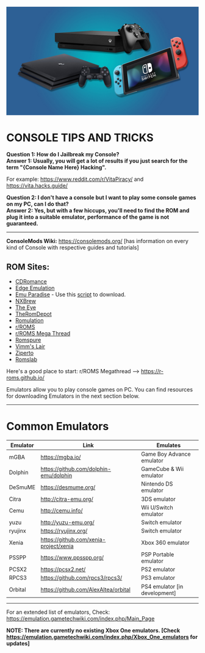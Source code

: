 ![consoles](/pictures/consoles/consoles.png)

# CONSOLE TIPS AND TRICKS

**Question 1: How do I Jailbreak my Console?**  
**Answer 1: Usually, you will get a lot of results if you just search for the term "{Console Name Here} Hacking".**

For example: <https://www.reddit.com/r/VitaPiracy/> and <https://vita.hacks.guide/>

**Question 2: I don't have a console but I want to play some console games on my PC, can I do that?**  
**Answer 2: Yes, but with a few hiccups, you'll need to find the ROM and plug it into a suitable emulator, performance of the game is not guaranteed.**

<hr>

**ConsoleMods Wiki:** <https://consolemods.org/> [has information on every kind of Console with respective guides and tutorials]

## ROM Sites:

- [CDRomance](https://cdromance.com/)
- [Edge Emulation](https://edgeemu.net)
- [Emu Paradise](https://www.emuparadise.me/) - Use this [script](https://www.reddit.com/r/Piracy/comments/968sm6/a_script_for_easy_downloading_of_emuparadise_roms/) to download.
- [NXBrew](https://nxbrew.com)
- [The Eye](https://the-eye.eu/)
- [TheRomDepot](https://theromdepot.com)
- [Romulation](https://www.romulation.net/)
- [r/ROMS](https://reddit.com/r/roms)
- [r/ROMS Mega Thread](https://r-roms.github.io/)
- [Romspure](https://romspure.cc/)
- [Vimm's Lair](https://vimm.net/?p=vault)
- [Ziperto](https://www.ziperto.com/)
- [Romslab](https://romslab.com/)

Here's a good place to start: r/ROMS Megathread --> <https://r-roms.github.io/>

Emulators allow you to play console games on PC. You can find resources for downloading Emulators in the next section below.

<hr>

# **Common Emulators**

| Emulator | Link | Emulates |
| -------- | ---------------------------------------- | ------------------------------- |
| mGBA     | <https://mgba.io/>                       |  Game Boy Advance emulator      |
| Dolphin  | <https://github.com/dolphin-emu/dolphin> |  GameCube & Wii emulator        |
| DeSmuME  | <https://desmume.org/>                   |  Nintendo DS emulator           |   
| Citra    | <http://citra-emu.org/>                  |  3DS emulator                   |
| Cemu     | <http://cemu.info/>                      |  Wii U/Switch emulator          |
| yuzu     | <http://yuzu-emu.org/>                   |  Switch emulator                |
| ryujinx  | <https://ryujinx.org/>                   |  Switch emulator                |
| Xenia    | <https://github.com/xenia-project/xenia> |  Xbox 360 emulator              |
| PSSPP    | <https://www.ppsspp.org/>                |  PSP Portable emulator          |
| PCSX2    | <https://pcsx2.net/>                     |  PS2 emulator                   |
| RPCS3    | <https://github.com/rpcs3/rpcs3/>        |  PS3 emulator                   |
| Orbital  | <https://github.com/AlexAltea/orbital>   |  PS4 emulator  [in development] |

<hr>

For an extended list of emulators, Check: <https://emulation.gametechwiki.com/index.php/Main_Page>

**NOTE: There are currently no existing Xbox One emulators. [Check <https://emulation.gametechwiki.com/index.php/Xbox_One_emulators> for updates]**
